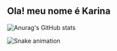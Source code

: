 ## Ola! meu nome é Karina


![Anurag's GitHub stats](https://github-readme-stats.vercel.app/api?username=kaandrad&show_icons=true&theme=dracula)

![Snake animation](https://github.com/kaandrad/kaandrad/blob/output/github-contribution-grid-snake.svg)
